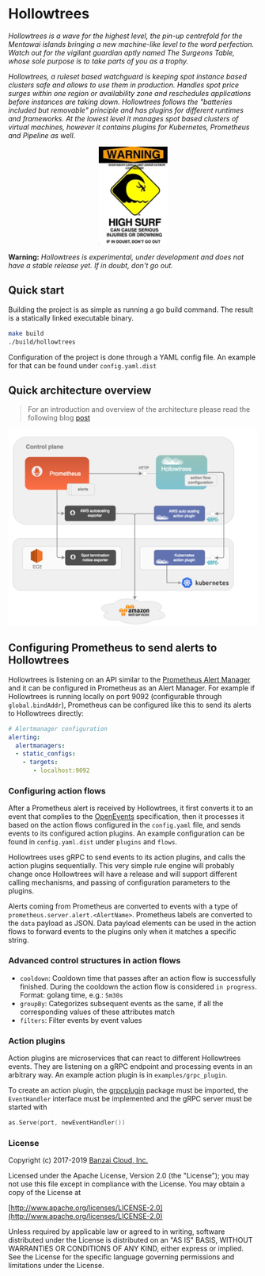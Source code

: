 # Hollowtrees

_Hollowtrees is a wave for the highest level, the pin-up centrefold for the Mentawai islands bringing a new machine-like level to the word perfection. Watch out for the vigilant guardian aptly named The Surgeons Table, whose sole purpose is to take parts of you as a trophy._

_Hollowtrees, a ruleset based watchguard is keeping spot instance based clusters safe and allows to use them in production.
Handles spot price surges within one region or availability zone and reschedules applications before instances are taking down. Hollowtrees follows the "batteries included but removable" principle and has plugins for different runtimes and frameworks. At the lowest level it manages spot based clusters of virtual machines, however it contains plugins for Kubernetes, Prometheus and Pipeline as well._

<p align="center">
  <img width="139" height="197" src="docs/images/warning.jpg">
</p>

**Warning:** _Hollowtrees is experimental, under development and does not have a stable release yet. If in doubt, don't go out._

## Quick start

Building the project is as simple as running a go build command. The result is a statically linked executable binary.

```bash
make build
./build/hollowtrees
```

Configuration of the project is done through a YAML config file. An example for that can be found under `config.yaml.dist`

## Quick architecture overview

>For an introduction and overview of the architecture please read the following blog [post](https://banzaicloud.com/blog/hollowtrees)

![Hollowtrees](docs/images/hollowtrees-overview.png)

## Configuring Prometheus to send alerts to Hollowtrees

Hollowtrees is listening on an API similar to the [Prometheus Alert Manager](https://prometheus.io/docs/alerting/alertmanager/) and it can be configured in Prometheus as an Alert Manager. For example if Hollowtrees is running locally on port 9092 (configurable through `global.bindAddr`), Prometheus can be configured like this to send its alerts to Hollowtrees directly:

```yaml
# Alertmanager configuration
alerting:
  alertmanagers:
  - static_configs:
    - targets:
       - localhost:9092
```

### Configuring action flows

After a Prometheus alert is received by Hollowtrees, it first converts it to an event that complies to the [OpenEvents](https://openevents.io) specification, then it processes it based on the action flows configured in the `config.yaml` file, and sends events to its configured action plugins. An example configuration can be found in `config.yaml.dist` under `plugins` and `flows`.

Hollowtrees uses gRPC to send events to its action plugins, and calls the action plugins sequentially. This very simple rule engine will probably change once Hollowtrees will have a release and will support different calling mechanisms, and passing of configuration parameters to the plugins.

Alerts coming from Prometheus are converted to events with a type of `prometheus.server.alert.<AlertName>`. Prometheus labels are converted to the `data` payload as JSON. Data payload elements can be used in the action flows to forward events to the plugins only when it matches a specific string.

### Advanced control structures in action flows

* `cooldown`: Cooldown time that passes after an action flow is successfully finished. During the cooldown the action flow is considered `in progress`. Format: golang time, e.g.: `5m30s`
* `groupBy`: Categorizes subsequent events as the same, if all the corresponding values of these attributes match
* `filters`: Filter events by event values

### Action plugins

Action plugins are microservices that can react to different Hollowtrees events. They are listening on a gRPC endpoint and processing events in an arbitrary way. An example action plugin is in `examples/grpc_plugin`.

To create an action plugin, the [grpcplugin](github.com/banzaicloud/hollowtrees/pkg/grpcplugin) package must be imported, the `EventHandler` interface must be implemented and the gRPC server must be started with

```go
as.Serve(port, newEventHandler())
```

### License

Copyright (c) 2017-2019 [Banzai Cloud, Inc.](https://banzaicloud.com)

Licensed under the Apache License, Version 2.0 (the "License");
you may not use this file except in compliance with the License.
You may obtain a copy of the License at

[http://www.apache.org/licenses/LICENSE-2.0](http://www.apache.org/licenses/LICENSE-2.0)

Unless required by applicable law or agreed to in writing, software
distributed under the License is distributed on an "AS IS" BASIS,
WITHOUT WARRANTIES OR CONDITIONS OF ANY KIND, either express or implied.
See the License for the specific language governing permissions and
limitations under the License.

